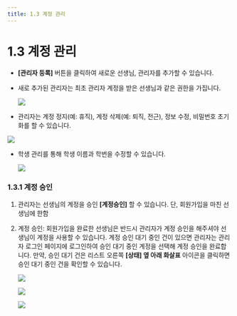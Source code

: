 ```yaml
---
title: 1.3 계정 관리
---
```

# 1.3 계정 관리

* **\[관리자 등록]** 버튼을 클릭하여 새로운 선생님, 관리자를 추가할 수 있습니다.
* 새로 추가된 관리자는 최초 관리자 계정을 받은 선생님과 같은 권한을 가집니다. 

  ![](/img/manager_1-3_01.jpg)
* 관리자는 계정 정지(예: 휴직), 계정 삭제(예: 퇴직, 전근), 정보 수정, 비밀번호 초기화를 할 수 있습니다. 

![](/img/manager_1-3_02.jpg)

* 학생 관리를 통해 학생 이름과 학번을 수정할 수 있습니다. 

  ![](/img/manager_1-3_03.jpg)

### 1.3.1 계정 승인

1. 관리자는 선생님의 계정을 승인 **\[계정승인]** 할 수 있습니다. 
   단, 회원가입을 마친 선생님에 한함
2. 계정 승인: 회원가입을 완료한 선생님은 반드시 관리자가 계정 승인을 해주셔야 선생님이 계정을 사용할 수 있습니다. 계정 승인 대기 중인 건이 있으면 관리자는 관리자 로그인 페이지에 로그인하여 승인 대기 중인 계정을 선택해 계정 승인을 완료합니다. 
   만약, 승인 대기 건은 리스트 오른쪽 **\[상태] 옆 아래 화살표** 아이콘을 클릭하면 승인 대기 중인 건을 확인할 수 있습니다.

   ![](/img/manager_1-3-1_01.jpg)

   ![](/img/manager_1-3-1_02.jpg)

   ![](/img/manager_1-3-1_03.jpg)
